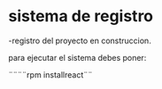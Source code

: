 <h1>sistema de registro</h1>

-registro del proyecto en construccion.

para ejecutar el sistema debes poner:


¨¨¨¨rpm installreact¨¨

